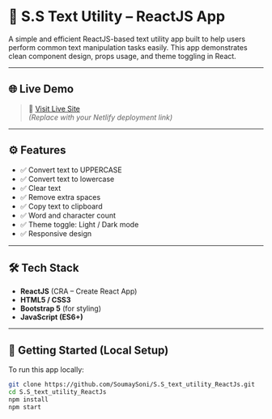 # 📝 S.S Text Utility – ReactJS App

A simple and efficient ReactJS-based text utility app built to help users perform common text manipulation tasks easily. This app demonstrates clean component design, props usage, and theme toggling in React.

---

## 🌐 Live Demo

> 🔗 [Visit Live Site](https://your-netlify-site-name.netlify.app)  
> *(Replace with your Netlify deployment link)*

---

## ⚙️ Features

- ✅ Convert text to UPPERCASE
- ✅ Convert text to lowercase
- ✅ Clear text
- ✅ Remove extra spaces
- ✅ Copy text to clipboard
- ✅ Word and character count
- ✅ Theme toggle: Light / Dark mode
- ✅ Responsive design

---

## 🛠️ Tech Stack

- **ReactJS** (CRA – Create React App)
- **HTML5 / CSS3**
- **Bootstrap 5** (for styling)
- **JavaScript (ES6+)**

---

## 🚀 Getting Started (Local Setup)

To run this app locally:

```bash
git clone https://github.com/SoumaySoni/S.S_text_utility_ReactJs.git
cd S.S_text_utility_ReactJs
npm install
npm start
